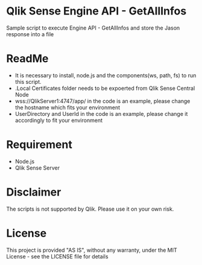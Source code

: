 # Qlik Sense Engine API - GetAllInfos
Sample script to execute Engine API - GetAllInfos and store the Jason response into a file

# ReadMe
- It is necessary to install, node.js and the components(ws, path, fs) to run this script.
- .Local Certificates folder needs to be expoerted from Qlik Sense Central Node
- wss://QlikServer1:4747/app/ in the code is an example, please change the hostname which fits your environment
- UserDirectory and UserId in the code is an example, please change it accordingly to fit your environment

# Requirement
-  Node.js
- Qlik Sense Server

# Disclaimer
The scripts is not supported by Qlik. Please use it on your own risk.

# License
This project is provided "AS IS", without any warranty, under the MIT License - see the LICENSE file for details
